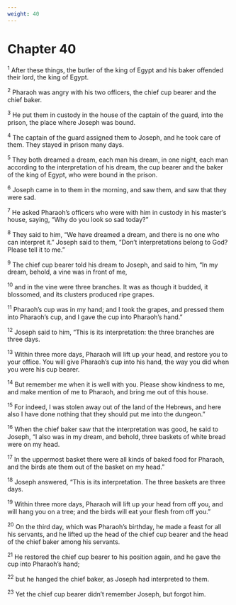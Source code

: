 ```yaml
---
weight: 40
---
```


# Chapter 40

<sup>1</sup> After these things, the butler of the king of Egypt and his baker offended their lord, the king of Egypt. 

<sup>2</sup> Pharaoh was angry with his two officers, the chief cup bearer and the chief baker. 

<sup>3</sup> He put them in custody in the house of the captain of the guard, into the prison, the place where Joseph was bound. 

<sup>4</sup> The captain of the guard assigned them to Joseph, and he took care of them. They stayed in prison many days. 

<sup>5</sup> They both dreamed a dream, each man his dream, in one night, each man according to the interpretation of his dream, the cup bearer and the baker of the king of Egypt, who were bound in the prison. 

<sup>6</sup> Joseph came in to them in the morning, and saw them, and saw that they were sad. 

<sup>7</sup> He asked Pharaoh’s officers who were with him in custody in his master’s house, saying, “Why do you look so sad today?” 

<sup>8</sup> They said to him, “We have dreamed a dream, and there is no one who can interpret it.” Joseph said to them, “Don’t interpretations belong to God? Please tell it to me.” 

<sup>9</sup> The chief cup bearer told his dream to Joseph, and said to him, “In my dream, behold, a vine was in front of me, 

<sup>10</sup> and in the vine were three branches. It was as though it budded, it blossomed, and its clusters produced ripe grapes. 

<sup>11</sup> Pharaoh’s cup was in my hand; and I took the grapes, and pressed them into Pharaoh’s cup, and I gave the cup into Pharaoh’s hand.” 

<sup>12</sup> Joseph said to him, “This is its interpretation: the three branches are three days. 

<sup>13</sup> Within three more days, Pharaoh will lift up your head, and restore you to your office. You will give Pharaoh’s cup into his hand, the way you did when you were his cup bearer. 

<sup>14</sup> But remember me when it is well with you. Please show kindness to me, and make mention of me to Pharaoh, and bring me out of this house. 

<sup>15</sup> For indeed, I was stolen away out of the land of the Hebrews, and here also I have done nothing that they should put me into the dungeon.” 

<sup>16</sup> When the chief baker saw that the interpretation was good, he said to Joseph, “I also was in my dream, and behold, three baskets of white bread were on my head. 

<sup>17</sup> In the uppermost basket there were all kinds of baked food for Pharaoh, and the birds ate them out of the basket on my head.” 

<sup>18</sup> Joseph answered, “This is its interpretation. The three baskets are three days. 

<sup>19</sup> Within three more days, Pharaoh will lift up your head from off you, and will hang you on a tree; and the birds will eat your flesh from off you.” 

<sup>20</sup> On the third day, which was Pharaoh’s birthday, he made a feast for all his servants, and he lifted up the head of the chief cup bearer and the head of the chief baker among his servants. 

<sup>21</sup> He restored the chief cup bearer to his position again, and he gave the cup into Pharaoh’s hand; 

<sup>22</sup> but he hanged the chief baker, as Joseph had interpreted to them. 

<sup>23</sup> Yet the chief cup bearer didn’t remember Joseph, but forgot him. 



